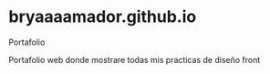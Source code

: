 # bryaaaamador.github.io
Portafolio

Portafolio web donde mostrare todas mis practicas de diseño front
